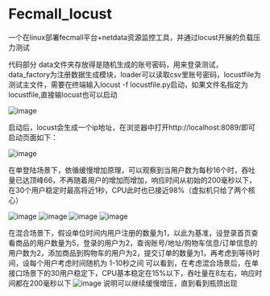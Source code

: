 # Fecmall_locust
一个在linux部署fecmall平台+netdata资源监控工具，并通过locust开展的负载压力测试

代码部分 data文件夹存放得是随机生成的账号密码，用来登录测试，data_factory为注册数据生成模块，loader可以读取csv里账号密码，locustfile为测试主文件，需要在终端输入locust -f locustfile.py启动，如果文件名指定为locustfile,直接输locust也可以启动

![image](https://user-images.githubusercontent.com/64000814/171212167-024c6b21-035f-4b62-a30e-cc4c9eac7a03.png)

启动后，locust会生成一个ip地址，在浏览器中打开http://localhost:8089/即可
启动页面如下：

![image](https://user-images.githubusercontent.com/64000814/171211762-e19e7399-6030-482b-a129-8fff4212f498.png)

在单登陆场景下，依循缓慢增加原理，可以观察到当用户数为每秒16个时，吞吐量已达顶峰66，不再随着用户的增加而增加，响应时间从初始的200毫秒以下，在30个用户稳定时最高将近1秒，CPU此时也已接近98%（虚拟机只给了两个核心）

![image](https://user-images.githubusercontent.com/64000814/171218258-33fcda87-5e9d-4cd7-8bcd-60377b48edc6.png)
![image](https://user-images.githubusercontent.com/64000814/171218368-c62819e0-4a71-4c0a-a280-b5ac2957f1d1.png)
![image](https://user-images.githubusercontent.com/64000814/171218299-f43984f3-c99a-46bb-ade8-5631db50cb47.png)
![image](https://user-images.githubusercontent.com/64000814/171217319-51243269-dc61-4095-9bb7-c0c2973f58bb.png)

在混合场景下，假设单位时间内用户注册的数量为1，以此为基准，设登录首页查看商品的用户数量为5，登录的用户为2，查询账号/地址/购物车信息/订单信息的用户数为2，添加商品到购物车的用户为2，提交订单的数量为1，再考虑到等待时间，设每个用户考虑时间随机为 1-10秒之间
可以看到，在考虑混合场景后，在单接口场景下的30用户稳定下，CPU基本稳定在15%以下，吞吐量在8左右，响应时间都在200毫秒以下
![image](https://user-images.githubusercontent.com/64000814/171230360-6fe7a5e5-27e5-4b05-9232-01e537597d74.png)
说明可以继续缓慢增压，直到看到瓶颈出现
